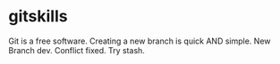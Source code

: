 # gitskills

Git is a free software.
Creating a new branch is quick AND simple.
New Branch dev.
Conflict fixed.
Try stash.

